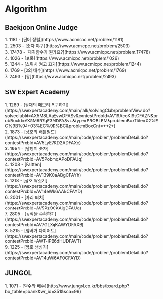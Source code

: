 # Algorithm
<h2>Baekjoon Online Judge</h2>  
1. 1181 - [단어 정렬](https://www.acmicpc.net/problem/1181)</br>
2. 2503 - [숫자 야구](https://www.acmicpc.net/problem/2503)</br>
3. 17478 - [재귀함수가 뭔가요?](https://www.acmicpc.net/problem/17478)</br>
4. 1026 - [보물](https://www.acmicpc.net/problem/1026)</br>
5. 1244 - [스위치 켜고 끄기](https://www.acmicpc.net/problem/1244)</br>
6. 1769 - [3의 배수](https://www.acmicpc.net/problem/1769)</br>
7. 2493 - [탑](https://www.acmicpc.net/problem/2493)
<h2>SW Expert Academy</h2>
1. 1289 - [원재의 메모리 복구하기](https://swexpertacademy.com/main/talk/solvingClub/problemView.do?solveclubId=AX5M8LAaEvwDFASv&contestProbId=AV19AcoKI9sCFAZN&probBoxId=AX5M9R7qE3MDFASv+&type=PROBLEM&problemBoxTitle=02%EC%9B%94+03%EC%9D%BC&problemBoxCnt=++2+)</br>
2. 1873 - [상호의 배틀필드](https://swexpertacademy.com/main/code/problem/problemDetail.do?contestProbId=AV5LyE7KD2ADFAXc)</br>
3. 1954 - [달팽이 숫자](https://swexpertacademy.com/main/code/problem/problemDetail.do?contestProbId=AV5PobmqAPoDFAUq)</br>
4. 1208 - [Faltten](https://swexpertacademy.com/main/code/problem/problemDetail.do?contestProbId=AV139KOaABgCFAYh)</br>
5. 1218 - [괄호 짝짓기](https://swexpertacademy.com/main/code/problem/problemDetail.do?contestProbId=AV14eWb6AAkCFAYD)</br>
6. 2001 - [파리 퇴치](https://swexpertacademy.com/main/code/problem/problemDetail.do?contestProbId=AV5PzOCKAigDFAUq)</br>
7. 2805 - [농작물 수확하기](https://swexpertacademy.com/main/code/problem/problemDetail.do?contestProbId=AV7GLXqKAWYDFAXB)</br>
8. 5215 - [햄버거 다이어트](https://swexpertacademy.com/main/code/problem/problemDetail.do?contestProbId=AWT-lPB6dHUDFAVT)</br>
9. 1225 - [암호 생성기](https://swexpertacademy.com/main/code/problem/problemDetail.do?contestProbId=AV14uWl6AF0CFAYD)
<h2>JUNGOL</h2>
1. 1071 - [약수와 배수](http://www.jungol.co.kr/bbs/board.php?bo_table=pbank&wr_id=351&sca=99)
